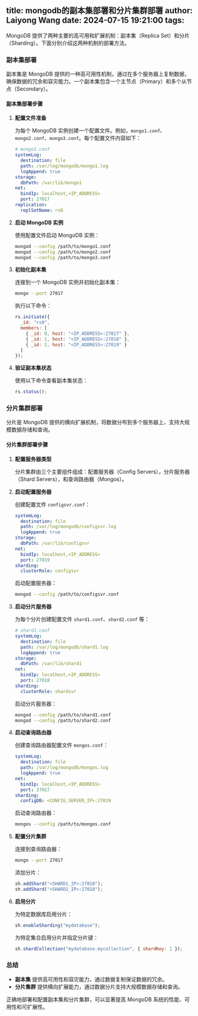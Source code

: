 title: mongodb的副本集部署和分片集群部署
author: Laiyong Wang
date: 2024-07-15 19:21:00
tags:
---
MongoDB 提供了两种主要的高可用和扩展机制：副本集（Replica Set）和分片（Sharding）。下面分别介绍这两种机制的部署方法。

### 副本集部署

副本集是 MongoDB 提供的一种高可用性机制，通过在多个服务器上复制数据，确保数据的冗余和容灾能力。一个副本集包含一个主节点（Primary）和多个从节点（Secondary）。

#### 副本集部署步骤

1. **配置文件准备**

   为每个 MongoDB 实例创建一个配置文件。例如，`mongo1.conf`、`mongo2.conf`、`mongo3.conf`。每个配置文件内容如下：

   ```yaml
   # mongo1.conf
   systemLog:
     destination: file
     path: /var/log/mongodb/mongo1.log
     logAppend: true
   storage:
     dbPath: /var/lib/mongo1
   net:
     bindIp: localhost,<IP_ADDRESS>
     port: 27017
   replication:
     replSetName: rs0
   ```

2. **启动 MongoDB 实例**

   使用配置文件启动 MongoDB 实例：

   ```bash
   mongod --config /path/to/mongo1.conf
   mongod --config /path/to/mongo2.conf
   mongod --config /path/to/mongo3.conf
   ```

3. **初始化副本集**

   连接到一个 MongoDB 实例并初始化副本集：

   ```bash
   mongo --port 27017
   ```

   执行以下命令：

   ```javascript
   rs.initiate({
     _id: "rs0",
     members: [
       { _id: 0, host: "<IP_ADDRESS>:27017" },
       { _id: 1, host: "<IP_ADDRESS>:27018" },
       { _id: 2, host: "<IP_ADDRESS>:27019" }
     ]
   });
   ```

4. **验证副本集状态**

   使用以下命令查看副本集状态：

   ```javascript
   rs.status();
   ```

### 分片集群部署

分片是 MongoDB 提供的横向扩展机制，将数据分布到多个服务器上，支持大规模数据存储和查询。

#### 分片集群部署步骤

1. **配置服务器类型**

   分片集群由三个主要组件组成：配置服务器（Config Servers），分片服务器（Shard Servers），和查询路由器（Mongos）。

2. **启动配置服务器**

   创建配置文件 `configsvr.conf`：

   ```yaml
   systemLog:
     destination: file
     path: /var/log/mongodb/configsvr.log
     logAppend: true
   storage:
     dbPath: /var/lib/configsvr
   net:
     bindIp: localhost,<IP_ADDRESS>
     port: 27019
   sharding:
     clusterRole: configsvr
   ```

   启动配置服务器：

   ```bash
   mongod --config /path/to/configsvr.conf
   ```

3. **启动分片服务器**

   为每个分片创建配置文件 `shard1.conf`、`shard2.conf` 等：

   ```yaml
   # shard1.conf
   systemLog:
     destination: file
     path: /var/log/mongodb/shard1.log
     logAppend: true
   storage:
     dbPath: /var/lib/shard1
   net:
     bindIp: localhost,<IP_ADDRESS>
     port: 27018
   sharding:
     clusterRole: shardsvr
   ```

   启动分片服务器：

   ```bash
   mongod --config /path/to/shard1.conf
   mongod --config /path/to/shard2.conf
   ```

4. **启动查询路由器**

   创建查询路由器配置文件 `mongos.conf`：

   ```yaml
   systemLog:
     destination: file
     path: /var/log/mongodb/mongos.log
     logAppend: true
   net:
     bindIp: localhost,<IP_ADDRESS>
     port: 27017
   sharding:
     configDB: <CONFIG_SERVER_IP>:27019
   ```

   启动查询路由器：

   ```bash
   mongos --config /path/to/mongos.conf
   ```

5. **配置分片集群**

   连接到查询路由器：

   ```bash
   mongo --port 27017
   ```

   添加分片：

   ```javascript
   sh.addShard("<SHARD1_IP>:27018");
   sh.addShard("<SHARD2_IP>:27018");
   ```

6. **启用分片**

   为特定数据库启用分片：

   ```javascript
   sh.enableSharding("mydatabase");
   ```

   为特定集合启用分片并指定分片键：

   ```javascript
   sh.shardCollection("mydatabase.mycollection", { shardKey: 1 });
   ```

### 总结

- **副本集** 提供高可用性和容灾能力，通过数据复制保证数据的冗余。
- **分片集群** 提供横向扩展能力，通过数据分片支持大规模数据存储和查询。

正确地部署和配置副本集和分片集群，可以显著提高 MongoDB 系统的性能、可用性和可扩展性。